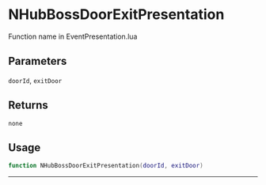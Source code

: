 # NHubBossDoorExitPresentation
Function name in EventPresentation.lua
## Parameters
`doorId`, `exitDoor`
## Returns
`none`
## Usage
```lua
function NHubBossDoorExitPresentation(doorId, exitDoor)
```
---
